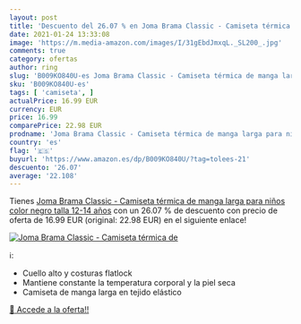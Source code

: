 ```yaml
---
layout: post
title: 'Descuento del 26.07 % en Joma Brama Classic - Camiseta térmica de'
date: 2021-01-24 13:33:08
image: 'https://m.media-amazon.com/images/I/31gEbdJmxqL._SL200_.jpg'
comments: true
category: ofertas
author: ring
slug: 'B009KO840U-es Joma Brama Classic - Camiseta térmica de manga larga para...'
sku: 'B009KO840U-es'
tags: [ 'camiseta', ]
actualPrice: 16.99 EUR
currency: EUR
price: 16.99
comparePrice: 22.98 EUR
prodname: 'Joma Brama Classic - Camiseta térmica de manga larga para niños  color negro  talla 12-14 años'
country: 'es'
flag: '🇪🇸'
buyurl: 'https://www.amazon.es/dp/B009KO840U/?tag=tolees-21'
descuento: '26.07'
average: '22.108'
---
```


Tienes [Joma Brama Classic - Camiseta térmica de manga larga para niños  color negro  talla 12-14 años](https://www.amazon.es/dp/B009KO840U/?tag=tolees-21) con un 26.07 % de descuento con precio de oferta de 16.99 EUR (original: 22.98 EUR) en el siguiente enlace!

[![Joma Brama Classic - Camiseta térmica de](https://m.media-amazon.com/images/I/31gEbdJmxqL._SL200_.jpg)](https://www.amazon.es/dp/B009KO840U/?tag=tolees-21)

ℹ️:

- Cuello alto y costuras flatlock
- Mantiene constante la temperatura corporal y la piel seca
- Camiseta de manga larga en tejido elástico

[🛒 Accede a la oferta!!](https://www.amazon.es/dp/B009KO840U/?tag=tolees-21)
